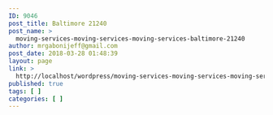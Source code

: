 ```yaml
---
ID: 9046
post_title: Baltimore 21240
post_name: >
  moving-services-moving-services-moving-services-baltimore-21240
author: mrgabonijeff@gmail.com
post_date: 2018-03-28 01:48:39
layout: page
link: >
  http://localhost/wordpress/moving-services-moving-services-moving-services-baltimore-21240/
published: true
tags: [ ]
categories: [ ]
---
```

